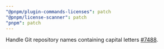 ```yaml
---
"@pnpm/plugin-commands-licenses": patch
"@pnpm/license-scanner": patch
"pnpm": patch
---
```


Handle Git repository names containing capital letters [#7488](https://github.com/pnpm/pnpm/pull/7488).
